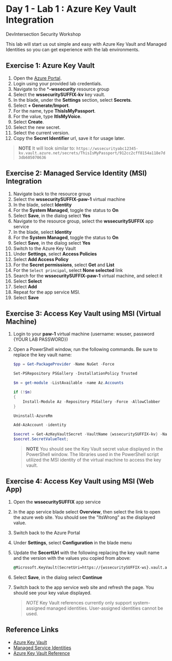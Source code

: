 # Day 1 - Lab 1 : Azure Key Vault Integration

DevIntersection Security Workshop

This lab will start us out simple and easy with Azure Key Vault and Managed Identities so you can get experience with the lab environments.

## Exercise 1: Azure Key Vault

1. Open the [Azure Portal](https://portal.azure.com).
2. Login using your provided lab credentials.
3. Navigate to the ***-wssecurity** resource group
4. Select the **wssecuritySUFFIX-kv** key vault.
5. In the blade, under the **Settings** section, select **Secrets**.
6. Select **+ Generate/Import**.
7. For the name, type **ThisIsMyPassport**.
8. For the value, type **ItIsMyVoice**.
9. Select **Create**.
10. Select the new secret.
11. Select the current version.
12. Copy the **Secret Identifier** url, save it for usage later.

> **NOTE** It will look similar to: `https://wssecurityabc12345-kv.vault.azure.net/secrets/ThisIsMyPassport/912cc2cff8154a118e7d3db605070636`

## Exercise 2: Managed Service Identity (MSI) Integration

1. Navigate back to the resource group
2. Select the **wssecuritySUFFIX-paw-1** virtual machine
3. In the blade, select **Identity**
4. For the **System Managed**, toggle the status to **On**
5. Select **Save**, in the dialog select **Yes**
6. Navigate to the resource group, select the **wssecuritySUFFIX** app service
7. In the blade, select **Identity**
8. For the **System Managed**, toggle the status to **On**
9. Select **Save**, in the dialog select **Yes**
10. Switch to the Azure Key Vault
11. Under **Settings**, select **Access Policies**
12. Select **Add Access Policy**
13. For the **Secret permissions**, select **Get** and **List**
14. For the `Select principal`, select **None selected** link
15. Search for the **wssecuritySUFFIX-paw-1** virtual machine, and select it
16. Select **Select**
17. Select **Add**
18. Repeat for the app service MSI.
19. Select **Save**

## Exercise 3: Access Key Vault using MSI (Virtual Machine)

1. Login to your **paw-1** virtual machine (username: wsuser, password {YOUR LAB PASSWORD})
2. Open a PowerShell window, run the following commands.  Be sure to replace the key vault name:

    ```PowerShell
    $pp = Get-PackageProvider -Name NuGet -Force

    Set-PSRepository PSGallery -InstallationPolicy Trusted

    $m = get-module -ListAvailable -name Az.Accounts

    if (!$m)
    {
        Install-Module Az -Repository PSGallery -Force -AllowClobber
    }

    Uninstall-AzureRm

    Add-AzAccount -identity

    $secret = Get-AzKeyVaultSecret -VaultName {wssecuritySUFFIX-kv} -Name "ThisIsMyPassport"
    $secret.SecretValueText;

    ```

    > **NOTE** You should see the Key Vault secret value displayed in the PowerShell window.  The libraries used in the PowerShell script utilized the MSI identity of the virtual machine to access the key vault.

## Exercise 4: Access Key Vault using MSI (Web App)

1. Open the **wssecuritySUFFIX** app service
2. In the app service blade select **Overview**, then select the link to open the azure web site.  You should see the "ItsWrong" as the displayed value.
3. Switch back to the Azure Portal
4. Under **Settings**, select **Configuration** in the blade menu
5. Update the **SecertUrl** with the following replacing the key vault name and the version with the values you copied from above:

    ```cmd
    @Microsoft.KeyVault(SecretUri=https://{wssecuritySUFFIX-ws}.vault.azure.net/secrets/ThisIsMyPassport/{version})
    ```

6. Select **Save**, in the dialog select **Continue**
7. Switch back to the app service web site and refresh the page. You should see your key value displayed.

    > *NOTE* Key Vault references currently only support system-assigned managed identities. User-assigned identities cannot be used.

## Reference Links

- [Azure Key Vault](https://docs.microsoft.com/en-us/azure/key-vault/general/basic-concepts)
- [Managed Service Identities](https://docs.microsoft.com/en-us/azure/active-directory/managed-identities-azure-resources/overview)
- [Azure Key Vault Reference](https://docs.microsoft.com/en-us/azure/app-service/app-service-key-vault-references)

